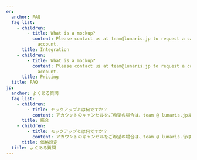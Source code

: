```yaml
---
en:
  anchor: FAQ
  faq_list:
    - children:
        - title: What is a mockup?
          content: Please contact us at team@lunaris.jp to request a cancellation for your
            account.
      title: Integration
    - children:
        - title: What is a mockup?
          content: Please contact us at team@lunaris.jp to request a cancellation for your
            account.
      title: Pricing
  title: FAQ
jp:
  anchor: よくある質問
  faq_list:
    - children:
        - title: モックアップとは何ですか？
          content: アカウントのキャンセルをご希望の場合は、team @ lunaris.jpまでご連絡ください。
      title: 統合
    - children:
        - title: モックアップとは何ですか？
          content: アカウントのキャンセルをご希望の場合は、team @ lunaris.jpまでご連絡ください。
      title: 価格設定
  title: よくある質問
---
```

